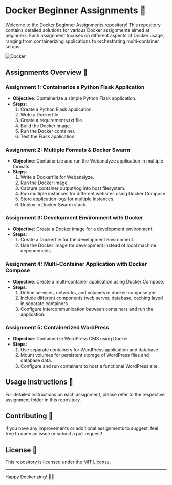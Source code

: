 # Docker Beginner Assignments 🐳

Welcome to the Docker Beginner Assignments repository! This repository contains detailed solutions for various Docker assignments aimed at beginners. Each assignment focuses on different aspects of Docker usage, ranging from containerizing applications to orchestrating multi-container setups.

![Docker](https://img.shields.io/badge/docker-%230db7ed.svg?style=for-the-badge&logo=docker&logoColor=white)

## Assignments Overview 📝

### Assignment 1: Containerize a Python Flask Application

- **Objective**: Containerize a simple Python Flask application.
- **Steps**:
  1. Create a Python Flask application.
  2. Write a Dockerfile.
  3. Create a requirements.txt file.
  4. Build the Docker image.
  5. Run the Docker container.
  6. Test the Flask application.

### Assignment 2: Multiple Formats & Docker Swarm

- **Objective**: Containerize and run the Webanalyze application in multiple formats.
- **Steps**:
  1. Write a Dockerfile for Webanalyze.
  2. Run the Docker image.
  3. Capture container output/log into host filesystem.
  4. Run multiple instances for different websites using Docker Compose.
  5. Store application logs for multiple instances.
  6. Deploy in Docker Swarm stack.

### Assignment 3: Development Environment with Docker

- **Objective**: Create a Docker image for a development environment.
- **Steps**:
  1. Create a Dockerfile for the development environment.
  2. Use the Docker image for development instead of local machine dependencies.

### Assignment 4: Multi-Container Application with Docker Compose

- **Objective**: Create a multi-container application using Docker Compose.
- **Steps**:
  1. Define services, networks, and volumes in docker-compose.yml.
  2. Include different components (web server, database, caching layer) in separate containers.
  3. Configure intercommunication between containers and run the application.

### Assignment 5: Containerized WordPress

- **Objective**: Containerize WordPress CMS using Docker.
- **Steps**:
  1. Use separate containers for WordPress application and database.
  2. Mount volumes for persistent storage of WordPress files and database data.
  3. Configure and run containers to host a functional WordPress site.

## Usage Instructions 🚀

For detailed instructions on each assignment, please refer to the respective assignment folder in this repository.

## Contributing 🤝

If you have any improvements or additional assignments to suggest, feel free to open an issue or submit a pull request!

## License 📄

This repository is licensed under the [MIT License](LICENSE).

---

Happy Dockerizing! 🐳✨
